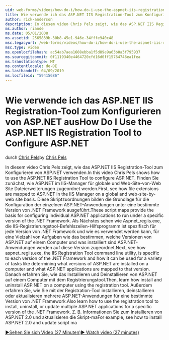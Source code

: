 ```yaml
---
uid: web-forms/videos/how-do-i/how-do-i-use-the-aspnet-iis-registration-tool-to-configure-aspnet
title: Wie verwende ich das ASP.NET IIS Registration-Tool zum Konfigurieren von ASP.NET | Microsoft-Dokumentation
author: rick-anderson
description: In diesem video Chris Pels zeigt, wie das ASP.NET IIS Registration-Tool zum Konfigurieren von ASP.NET verwenden. Lesen Sie zunächst, die Zuordnung von Dateierweiterungen zu ASP.NET Core in der...
ms.author: riande
ms.date: 05/01/2008
ms.assetid: 2565839b-30b8-45e1-946e-34fffe940c48
msc.legacyurl: /web-forms/videos/how-do-i/how-do-i-use-the-aspnet-iis-registration-tool-to-configure-aspnet
msc.type: video
ms.openlocfilehash: ac54ab7aea1608ebba1f5d89e9a63b0a3f795937
ms.sourcegitcommit: 0f1119340e4464720cfd16d0ff15764746ea1fea
ms.translationtype: MT
ms.contentlocale: de-DE
ms.lasthandoff: 04/09/2019
ms.locfileid: "59415686"
---
```

# <a name="how-do-i-use-the-aspnet-iis-registration-tool-to-configure-aspnet"></a><span data-ttu-id="9f35e-104">Wie verwende ich das ASP.NET IIS Registration-Tool zum Konfigurieren von ASP.NET aus</span><span class="sxs-lookup"><span data-stu-id="9f35e-104">How Do I Use the ASP.NET IIS Registration Tool to Configure ASP.NET</span></span>

<span data-ttu-id="9f35e-105">durch [Chris Pels](https://twitter.com/chrispels)</span><span class="sxs-lookup"><span data-stu-id="9f35e-105">by [Chris Pels](https://twitter.com/chrispels)</span></span>

<span data-ttu-id="9f35e-106">In diesem video Chris Pels zeigt, wie das ASP.NET IIS Registration-Tool zum Konfigurieren von ASP.NET verwenden.</span><span class="sxs-lookup"><span data-stu-id="9f35e-106">In this video Chris Pels shows how to use the ASP.NET IIS Registration Tool to configure ASP.NET.</span></span> <span data-ttu-id="9f35e-107">Finden Sie zunächst, wie ASP.NET im IIS-Manager für globale und Web-Site-von-Web Site Dateierweiterungen zugeordnet werden.</span><span class="sxs-lookup"><span data-stu-id="9f35e-107">First, see how file extensions are mapped to ASP.NET in the IIS Manager on a global and web-site-by-web site basis.</span></span> <span data-ttu-id="9f35e-108">Diese Skriptzuordnungen bilden die Grundlage für die Konfiguration der einzelnen ASP.NET-Anwendungen unter eine bestimmte Version von .NET Framework ausgeführt.</span><span class="sxs-lookup"><span data-stu-id="9f35e-108">These script maps provide the basis for configuring individual ASP.NET applications to run under a specific version of the .NET Framework.</span></span> <span data-ttu-id="9f35e-109">Als Nächstes sehen wie Aspnet\_regiis.exe, die IIS-Registrierungstool-Befehlszeilen-Hilfsprogramm ist spezifisch für jede Version von .NET Framework und wie es verwendet werden kann, für eine Vielzahl von Aufgaben wie das bestimmen, welche Versionen von ASP.NET auf einem Computer und was installiert sind ASP.NET-Anwendungen werden auf diese Version zugeordnet.</span><span class="sxs-lookup"><span data-stu-id="9f35e-109">Next, see how aspnet\_regiis.exe, the IIS Registration Tool command line utility, is specific to each version of the .NET Framework and how it can be used for a variety of tasks like determining what versions of ASP.NET are installed on a computer and what ASP.NET applications are mapped to that version.</span></span> <span data-ttu-id="9f35e-110">Danach erfahren Sie, wie das Installieren und Deinstallieren von ASP.NET auf einem Computer mit dem Registrierungstool.</span><span class="sxs-lookup"><span data-stu-id="9f35e-110">Then, learn how install and uninstall ASP.NET on a computer using the registration tool.</span></span> <span data-ttu-id="9f35e-111">Außerdem erfahren Sie, wie Sie mit der Registration-Tool installieren, deinstallieren oder aktualisieren mehrere ASP.NET-Anwendungen für eine bestimmte Version von .NET Framework.</span><span class="sxs-lookup"><span data-stu-id="9f35e-111">Also learn how to use the registration tool to install, uninstall, or update multiple ASP.NET applications for a specific version of the .NET Framework.</span></span> <span data-ttu-id="9f35e-112">Z. B. Informationen Sie zum Installieren von ASP.NET 2.0 und aktualisieren die Skript-ma</span><span class="sxs-lookup"><span data-stu-id="9f35e-112">For example, see how to install ASP.NET 2.0 and update script ma</span></span>

[<span data-ttu-id="9f35e-113">&#9654;Sehen Sie sich Video (27 Minuten)</span><span class="sxs-lookup"><span data-stu-id="9f35e-113">&#9654; Watch video (27 minutes)</span></span>](https://channel9.msdn.com/Blogs/ASP-NET-Site-Videos/how-do-i-use-the-aspnet-iis-registration-tool-to-configure-aspnet)
